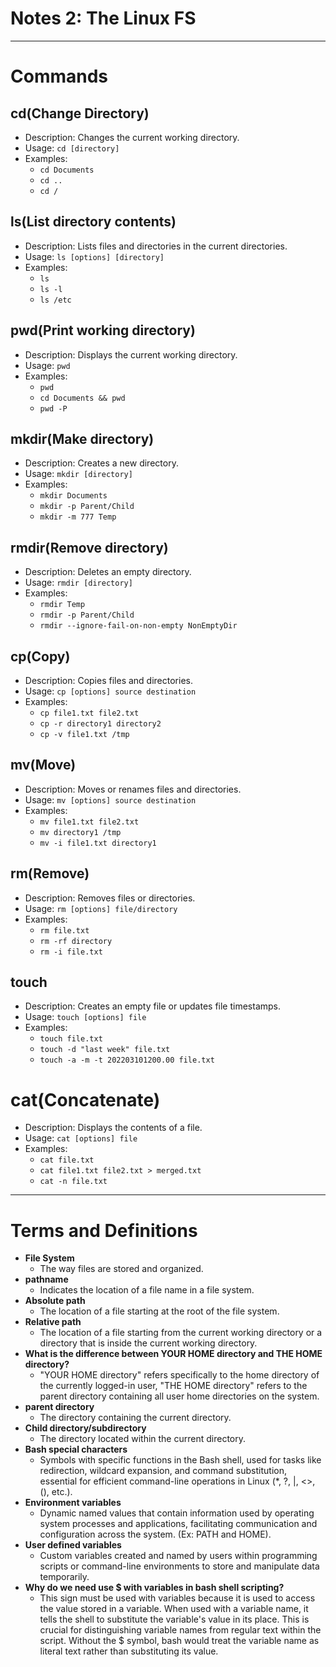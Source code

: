 # Notes 2: The Linux FS
<hr>

# Commands
## cd(Change Directory)
* Description: Changes the current working directory.
* Usage: `cd [directory]` 
* Examples: 
  * `cd Documents`
  * `cd ..`
  * `cd /` 

## ls(List directory contents)
* Description: Lists files and directories in the current directories.
* Usage: `ls [options] [directory]`
* Examples: 
  * `ls`
  * `ls -l`
  * `ls /etc`

## pwd(Print working directory)
* Description: Displays the current working directory.
* Usage: `pwd`
* Examples: 
  * `pwd`
  * `cd Documents && pwd`
  * `pwd -P`

## mkdir(Make directory)
* Description: Creates a new directory.
* Usage: `mkdir [directory]`
* Examples: 
  * `mkdir Documents`
  * `mkdir -p Parent/Child`
  * `mkdir -m 777 Temp` 

## rmdir(Remove directory)
* Description: Deletes an empty directory.
* Usage: `rmdir [directory]`
* Examples: 
  * `rmdir Temp`
  * `rmdir -p Parent/Child`
  * `rmdir --ignore-fail-on-non-empty NonEmptyDir` 

## cp(Copy)
* Description: Copies files and directories.
* Usage: `cp [options] source destination`
* Examples: 
  * `cp file1.txt file2.txt`
  * `cp -r directory1 directory2`
  * `cp -v file1.txt /tmp`

## mv(Move)
* Description: Moves or renames files and directories.
* Usage: `mv [options] source destination`
* Examples: 
  * `mv file1.txt file2.txt`
  * `mv directory1 /tmp`
  * `mv -i file1.txt directory1` 

## rm(Remove)
* Description: Removes files or directories.
* Usage: `rm [options] file/directory`
* Examples: 
  * `rm file.txt`
  * `rm -rf directory`
  * `rm -i file.txt`

## touch
* Description: Creates an empty file or updates file timestamps.
* Usage: `touch [options] file`
* Examples: 
  * `touch file.txt`
  * `touch -d "last week" file.txt`
  * `touch -a -m -t 202203101200.00 file.txt`

# cat(Concatenate)
* Description: Displays the contents of a file.
* Usage: `cat [options] file`
* Examples: 
  * `cat file.txt`
  * `cat file1.txt file2.txt > merged.txt`
  * `cat -n file.txt`

<hr>

# Terms and Definitions 
* **File System**
  * The way files are stored and organized. 
* **pathname**
  * Indicates the location of a file name in a file system. 
* **Absolute path**
  * The location of a file starting at the root of the file system. 
* **Relative path**
  * The location of a file starting from the current working directory or a directory that is inside the current working directory.  
* **What is the difference between YOUR HOME directory and THE HOME directory?**
  * "YOUR HOME directory" refers specifically to the home directory of the currently logged-in user, "THE HOME directory" refers to the parent directory containing all user home directories on the system.  
* **parent directory**
  * The directory containing the current directory. 
* **Child directory/subdirectory**
  * The directory located within the current directory.
* **Bash special characters**
  * Symbols with specific functions in the Bash shell, used for tasks like redirection, wildcard expansion, and command substitution, essential for efficient command-line operations in Linux (*, ?, |, <>, (), etc.). 
* **Environment variables**
  * Dynamic named values that contain information used by operating system processes and applications, facilitating communication and configuration across the system. (Ex: PATH and HOME).
* **User defined variables**
  * Custom variables created and named by users within programming scripts or command-line environments to store and manipulate data temporarily.      
* **Why do we need use $ with variables in bash shell scripting?**
  * This sign must be used with variables because it is used to access the value stored in a variable. When used with a variable name, it tells the shell to substitute the variable's value in its place. This is crucial for distinguishing variable names from regular text within the script. Without the $ symbol, bash would treat the variable name as literal text rather than substituting its value.